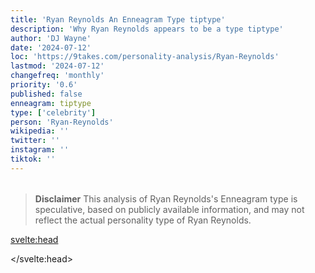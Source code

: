 ```yaml
---
title: 'Ryan Reynolds An Enneagram Type tiptype'
description: 'Why Ryan Reynolds appears to be a type tiptype'
author: 'DJ Wayne'
date: '2024-07-12'
loc: 'https://9takes.com/personality-analysis/Ryan-Reynolds'
lastmod: '2024-07-12'
changefreq: 'monthly'
priority: '0.6'
published: false
enneagram: tiptype
type: ['celebrity']
person: 'Ryan-Reynolds'
wikipedia: ''
twitter: ''
instagram: ''
tiktok: ''
---
```


<!--
    childhood and upbringing
    first big success
    style habits and quirks that relate to their personality type
    stressful moments in their life and how they handled them
    comfort- moments in their life where they are doing well and killing it
-->
<!-- // keywords:  -->

<script>
	// import  PopCard  from "$lib/components/atoms/PopCard.svelte";
import BlogPurpose from '$lib/components/blog/BlogPurpose.svelte'
</script>

<div
	style="display: flex;
    justify-content: center;
    margin: 1rem 0;
	"
>
	<!-- <PopCard
		image={`/types/tiptypes/${'Ryan-Reynolds'}.webp`}
		enneagramType={tiptype}
		showIcon={false}
		displayText="Ryan Reynolds"
		subtext=""
	/> -->
</div>

> **Disclaimer** This analysis of Ryan Reynolds's Enneagram type is speculative, based on publicly available information, and may not reflect the actual personality type of Ryan Reynolds.

<p class="firstLetter"></p>

<svelte:head>

<script type="application/ld+json">

</script>

</svelte:head>

<style lang="scss"></style>
